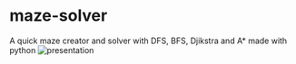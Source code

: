 # maze-solver
A quick maze creator and solver with DFS, BFS, Djikstra and A* made with python
![presentation](https://user-images.githubusercontent.com/58117735/114522127-5784e080-9c43-11eb-8911-9503d7f68e0c.gif)
